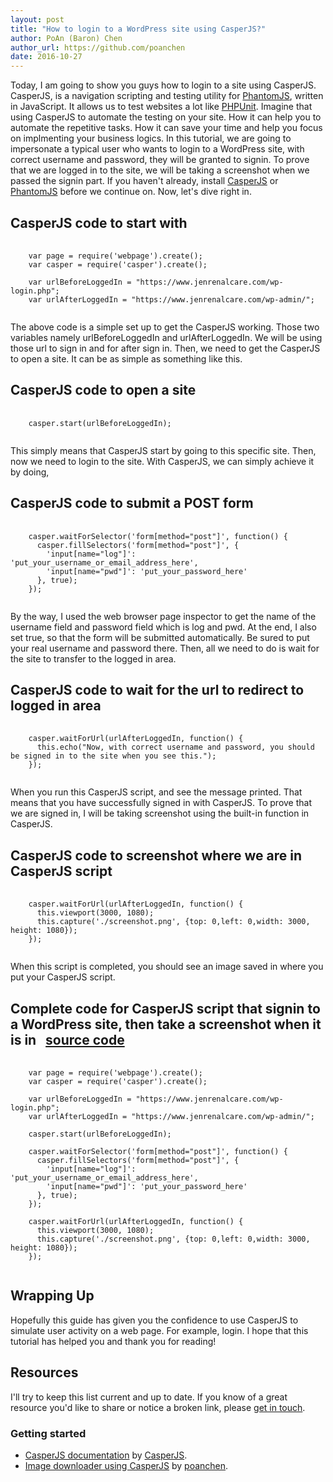 ```yaml
---
layout: post
title: "How to login to a WordPress site using CasperJS?"
author: PoAn (Baron) Chen
author_url: https://github.com/poanchen
date: 2016-10-27
---
```

Today, I am going to show you guys how to login to a site using CasperJS. CasperJS, is a navigation scripting and testing utility for [PhantomJS](http://phantomjs.org/), written in JavaScript. It allows us to test websites a lot like [PHPUnit](https://github.com/sebastianbergmann/phpunit/). Imagine that using CasperJS to automate the testing on your site. How it can help you to automate the repetitive tasks. How it can save your time and help you focus on implmenting your business logics. In this tutorial, we are going to impersonate a typical user who wants to login to a WordPress site, with correct username and password, they will be granted to signin. To prove that we are logged in to the site, we will be taking a screenshot when we passed the signin part. If you haven't already, install [CasperJS](http://casperjs.org/) or [PhantomJS](http://phantomjs.org/) before we continue on. Now, let's dive right in.

## CasperJS code to start with

<pre>
  <code class="javascript">
    var page = require('webpage').create();
    var casper = require('casper').create();

    var urlBeforeLoggedIn = "https://www.jenrenalcare.com/wp-login.php";
    var urlAfterLoggedIn = "https://www.jenrenalcare.com/wp-admin/";
  </code>
</pre>
The above code is a simple set up to get the CasperJS working. Those two variables namely urlBeforeLoggedIn and urlAfterLoggedIn. We will be using those url to sign in and for after sign in. Then, we need to get the CasperJS to open a site. It can be as simple as something like this.

## CasperJS code to open a site

<pre>
  <code class="javascript">
    casper.start(urlBeforeLoggedIn);
  </code>
</pre>
This simply means that CasperJS start by going to this specific site. Then, now we need to login to the site. With CasperJS, we can simply achieve it by doing,

## CasperJS code to submit a POST form

<pre>
  <code class="javascript">
    casper.waitForSelector('form[method="post"]', function() {
      casper.fillSelectors('form[method="post"]', {
        'input[name="log"]': 'put_your_username_or_email_address_here',
        'input[name="pwd"]': 'put_your_password_here'
      }, true);
    });
  </code>
</pre>
By the way, I used the web browser page inspector to get the name of the username field and password field which is log and pwd. At the end, I also set true, so that the form will be submitted automatically. Be sured to put your real username and password there. Then, all we need to do is wait for the site to transfer to the logged in area.

## CasperJS code to wait for the url to redirect to logged in area

<pre>
  <code class="javascript">
    casper.waitForUrl(urlAfterLoggedIn, function() {
      this.echo("Now, with correct username and password, you should be signed in to the site when you see this.");
    });
  </code>
</pre>
When you run this CasperJS script, and see the message printed. That means that you have successfully signed in with CasperJS. To prove that we are signed in, I will be taking screenshot using the built-in function in CasperJS.

## CasperJS code to screenshot where we are in CasperJS script

<pre>
  <code class="javascript">
    casper.waitForUrl(urlAfterLoggedIn, function() {
      this.viewport(3000, 1080);
      this.capture('./screenshot.png', {top: 0,left: 0,width: 3000, height: 1080});
    });
  </code>
</pre>
When this script is completed, you should see an image saved in where you put your CasperJS script.

## Complete code for CasperJS script that signin to a WordPress site, then take a screenshot when it is in &nbsp;&nbsp;<a href="https://github.com/poanchen/code-for-blog/blob/master/2016/10/27/how-to-login-to-wordpress-site-using-casperjs/loginToWordpressSite.js" target="_blank">source code</a>

<pre>
  <code class="javascript">
    var page = require('webpage').create();
    var casper = require('casper').create();

    var urlBeforeLoggedIn = "https://www.jenrenalcare.com/wp-login.php";
    var urlAfterLoggedIn = "https://www.jenrenalcare.com/wp-admin/";

    casper.start(urlBeforeLoggedIn);

    casper.waitForSelector('form[method="post"]', function() {
      casper.fillSelectors('form[method="post"]', {
        'input[name="log"]': 'put_your_username_or_email_address_here',
        'input[name="pwd"]': 'put_your_password_here'
      }, true);
    });

    casper.waitForUrl(urlAfterLoggedIn, function() {
      this.viewport(3000, 1080);
      this.capture('./screenshot.png', {top: 0,left: 0,width: 3000, height: 1080});
    });
  </code>
</pre>

## Wrapping Up

Hopefully this guide has given you the confidence to use CasperJS to simulate user activity on a web page. For example, login. I hope that this tutorial has helped you and thank you for reading!

## Resources

I'll try to keep this list current and up to date. If you know of a great resource you'd like to share or notice a broken link, please [get in touch](https://github.com/poanchen).

### Getting started

* [CasperJS documentation](http://docs.casperjs.org/en/latest/) by [CasperJS](http://casperjs.org/).
* [Image downloader using CasperJS](https://github.com/poanchen/image-downloader) by [poanchen](https://github.com/poanchen).